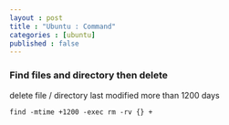 ```yaml
---
layout : post
title : "Ubuntu : Command"
categories : [ubuntu]
published : false
---
```


### Find files and directory then delete

delete file / directory last modified more than 1200 days
``` shell
find -mtime +1200 -exec rm -rv {} +
```